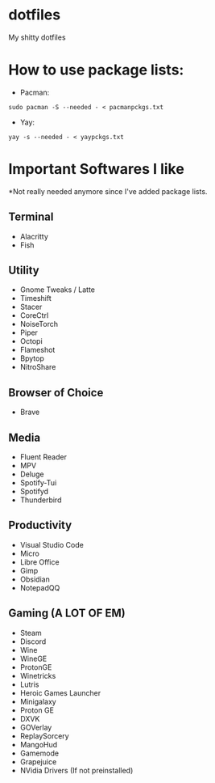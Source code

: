 # dotfiles
My shitty dotfiles

# How to use package lists:
* Pacman: 
```
sudo pacman -S --needed - < pacmanpckgs.txt
```
* Yay:
```
yay -s --needed - < yaypckgs.txt
```

# Important Softwares I like 
*Not really needed anymore since I've added package lists.

## Terminal
* Alacritty
* Fish

## Utility
* Gnome Tweaks / Latte
* Timeshift
* Stacer
* CoreCtrl
* NoiseTorch
* Piper
* Octopi
* Flameshot
* Bpytop
* NitroShare

## Browser of Choice
* Brave

## Media
* Fluent Reader
* MPV
* Deluge
* Spotify-Tui
* Spotifyd
* Thunderbird

## Productivity
* Visual Studio Code
* Micro
* Libre Office
* Gimp
* Obsidian
* NotepadQQ

## Gaming (A LOT OF EM)
* Steam
* Discord
* Wine
* WineGE
* ProtonGE
* Winetricks
* Lutris
* Heroic Games Launcher
* Minigalaxy
* Proton GE
* DXVK
* GOVerlay
* ReplaySorcery
* MangoHud
* Gamemode
* Grapejuice
* NVidia Drivers (If not preinstalled)
